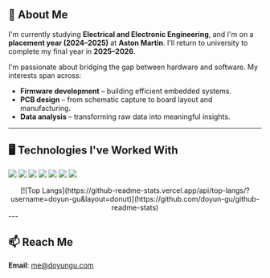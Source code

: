 ## 👋 About Me

I'm currently studying **Electrical and Electronic Engineering**, and I'm on a **placement year (2024–2025)** at **Aston Martin**. I'll return to university to complete my final year in **2025–2026**.

I'm passionate about bridging the gap between hardware and software. My interests span across:

- **Firmware development** – building efficient embedded systems.
- **PCB design** – from schematic capture to board layout and manufacturing.
- **Data analysis** – transforming raw data into meaningful insights.

---

## 🖥️ Technologies I've Worked With

<p>
  <img src="https://img.shields.io/badge/Python-3776AB?style=flat&logo=python&logoColor=white"/>
  <img src="https://img.shields.io/badge/C-A8B9CC?style=flat&logo=c&logoColor=black"/>
  <img src="https://img.shields.io/badge/C++-00599C?style=flat&logo=c%2B%2B&logoColor=white"/>
  <img src="https://img.shields.io/badge/HTML-E34F26?style=flat&logo=html5&logoColor=white"/>
  <img src="https://img.shields.io/badge/CSS-1572B6?style=flat&logo=css3&logoColor=white"/>
  <img src="https://img.shields.io/badge/JavaScript-F7DF1E?style=flat&logo=javascript&logoColor=black"/>
  <img src="https://img.shields.io/badge/PostgreSQL-4169E1?style=flat&logo=postgresql&logoColor=white"/>
</p>

<div align = "center">
[![Top Langs](https://github-readme-stats.vercel.app/api/top-langs/?username=doyun-gu&layout=donut)](https://github.com/doyun-gu/github-readme-stats)
</div>
---

## 📫 Reach Me
**Email**: [me@doyungu.com](mailto:me@doyungu.com)
